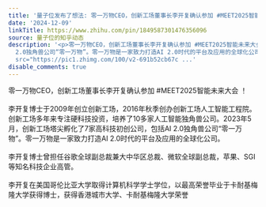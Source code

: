 ```yaml
---
title: '量子位发布了想法: 零一万物CEO，创新工场董事长李开复确认参加 #MEET2025智能未来大会 ！<br /><br />李开复博士于2009年创立创新工场，2016年秋季创办创新工场...'
date: '2024-12-09'
linkTitle: https://www.zhihu.com/pin/1849587301476356096
source: 量子位的知乎动态
description: '<p>零一万物CEO，创新工场董事长李开复确认参加 #MEET2025智能未来大会 ！<br><br>李开复博士于2009年创立创新工场，2016年秋季创办创新工场人工智能工程院。创新工场多年来专注硬科技投资，培养了10多家人工智能独角兽公司。2023年5月，创新工场塔尖孵化了7家高科技初创公司，包括AI
  2.0独角兽公司“零一万物”。零一万物是一家致力打造AI 2.0时代的平台及应用的全球化公司。<br><br>李开复博士曾担任谷歌全球副总裁兼大中华区总裁、微软全球副总裁，苹果、SGI等知名科技企业高管。<br><br>李开复在美国哥伦比亚大学取得计算机科学学士学位，以最高荣誉毕业于卡耐基梅隆大学获得博士，获得香港城市大学、卡耐基梅隆大学荣誉</p><p><img
  src="https://pic1.zhimg.com/100/v2-691b52cb67c ...'
disable_comments: true
---
```

<p>零一万物CEO，创新工场董事长李开复确认参加 #MEET2025智能未来大会 ！<br><br>李开复博士于2009年创立创新工场，2016年秋季创办创新工场人工智能工程院。创新工场多年来专注硬科技投资，培养了10多家人工智能独角兽公司。2023年5月，创新工场塔尖孵化了7家高科技初创公司，包括AI 2.0独角兽公司“零一万物”。零一万物是一家致力打造AI 2.0时代的平台及应用的全球化公司。<br><br>李开复博士曾担任谷歌全球副总裁兼大中华区总裁、微软全球副总裁，苹果、SGI等知名科技企业高管。<br><br>李开复在美国哥伦比亚大学取得计算机科学学士学位，以最高荣誉毕业于卡耐基梅隆大学获得博士，获得香港城市大学、卡耐基梅隆大学荣誉</p><p><img src="https://pic1.zhimg.com/100/v2-691b52cb67c ...